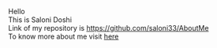 Hello <br/>
This is Saloni Doshi <br/>
Link of my repository is https://github.com/saloni33/AboutMe <br/>
To know more about me visit [here](https://github.com/saloni33)
